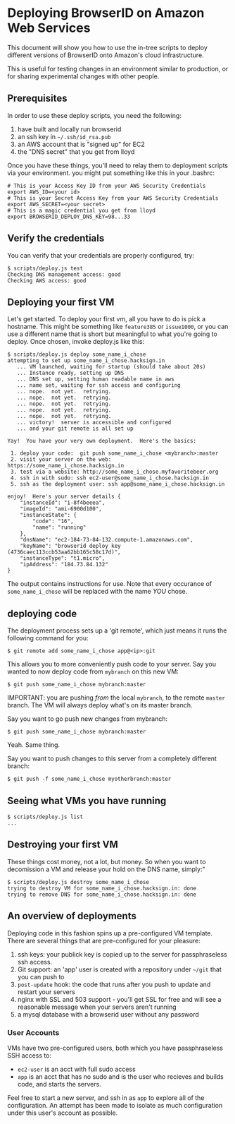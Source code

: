 # Deploying BrowserID on Amazon Web Services

This document will show you how to use the in-tree scripts to deploy
different versions of BrowserID onto Amazon's cloud infrastructure.

This is useful for testing changes in an environment similar to
production, or for sharing experimental changes with other people.

## Prerequisites

In order to use these deploy scripts, you need the following:

  1. have built and locally run browserid
  2. an ssh key in `~/.ssh/id_rsa.pub`
  3. an AWS account that is "signed up" for EC2
  4. the "DNS secret" that you get from lloyd

Once you have these things, you'll need to relay them to deployment
scripts via your environment.  you might put something like this
in your .bashrc:

    # This is your Access Key ID from your AWS Security Credentials
    export AWS_ID=<your id>
    # This is your Secret Access Key from your AWS Security Credentials
    export AWS_SECRET=<your secret>
    # This is a magic credential you get from lloyd
    export BROWSERID_DEPLOY_DNS_KEY=98...33

## Verify the credentials

You can verify that your credentials are properly configured, try:

    $ scripts/deploy.js test
    Checking DNS management access: good
    Checking AWS access: good

## Deploying your first VM

Let's get started.  To deploy your first vm, all you have to do is pick a 
hostname.  This might be something like `feature385` or `issue1000`, or 
you can use a different name that is short but meaningful to what you're
going to deploy.  Once chosen, invoke deploy.js like this:

    $ scripts/deploy.js deploy some_name_i_chose
    attempting to set up some_name_i_chose.hacksign.in
       ... VM launched, waiting for startup (should take about 20s)
       ... Instance ready, setting up DNS
       ... DNS set up, setting human readable name in aws
       ... name set, waiting for ssh access and configuring
       ... nope.  not yet.  retrying.
       ... nope.  not yet.  retrying.
       ... nope.  not yet.  retrying.
       ... nope.  not yet.  retrying.
       ... nope.  not yet.  retrying.
       ... victory!  server is accessible and configured
       ... and your git remote is all set up
    
    Yay!  You have your very own deployment.  Here's the basics:
    
     1. deploy your code:  git push some_name_i_chose <mybranch>:master
     2. visit your server on the web: https://some_name_i_chose.hacksign.in
     3. test via a website: http://some_name_i_chose.myfavoritebeer.org
     4. ssh in with sudo: ssh ec2-user@some_name_i_chose.hacksign.in
     5. ssh as the deployment user: ssh app@some_name_i_chose.hacksign.in
    
    enjoy!  Here's your server details {
        "instanceId": "i-8f4beeea",
        "imageId": "ami-6900d100",
        "instanceState": {
            "code": "16",
            "name": "running"
        },
        "dnsName": "ec2-184-73-84-132.compute-1.amazonaws.com",
        "keyName": "browserid deploy key (4736caec113ccb53aa62bb165c58c17d)",
        "instanceType": "t1.micro",
        "ipAddress": "184.73.84.132"
    }


The output contains instructions for use.  Note that every occurance of 
`some_name_i_chose` will be replaced with the name *YOU* chose.

## deploying code

The deployment process sets up a 'git remote', which just means it runs
the following command for you:

    $ git remote add some_name_i_chose app@<ip>:git

This allows you to more conveniently push code to your server.  Say 
you wanted to now deploy code from `mybranch` on this new VM:

    $ git push some_name_i_chose mybranch:master

IMPORTANT: you are pushing *from* the local `mybranch`, to the remote 
`master` branch.  The VM will always deploy what's on its master branch.

Say you want to go push new changes from mybranch:

    $ git push some_name_i_chose mybranch:master

Yeah.  Same thing.

Say you want to push changes to this server from a completely different
branch:

    $ git push -f some_name_i_chose myotherbranch:master


## Seeing what VMs you have running

    $ scripts/deploy.js list
    ...

## Destroying your first VM

These things cost money, not a lot, but money.  So when you want to 
decomission a VM and release your hold on the DNS name, simply:"

    $ scripts/deploy.js destroy some_name_i_chose
    trying to destroy VM for some_name_i_chose.hacksign.in: done
    trying to remove DNS for some_name_i_chose.hacksign.in: done

## An overview of deployments

Deploying code in this fashion spins up a pre-configured VM template.
There are several things that are pre-configured for your pleasure:

  1. ssh keys: your publick key is copied up to the server for passphraseless
     ssh access.
  2. Git support: an 'app' user is created with a repository under `~/git`
     that you can push to
  3. `post-update` hook: the code that runs after you push to update and
     restart your servers
  4. nginx with SSL and 503 support - you'll get SSL for free and will see
     a reasonable message when your servers aren't running
  5. a mysql database with a browserid user without any password

### User Accounts

VMs have two pre-configured users, both which you have passphraseless SSH
access to:

  * `ec2-user` is an acct with full sudo access
  * `app` is an acct that has no sudo and is the user who recieves and
    builds code, and starts the servers.

Feel free to start a new server, and ssh in as `app` to explore all of the
configuration.  An attempt has been made to isolate as much configuration 
under this user's account as possible.

